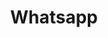 ---
order: 4
title: Whatsapp
link: https://api.whatsapp.com/send?phone=5521965791916&text=Oi%20(%3B
icon:
  name: whatsapp
  pack: fab
---